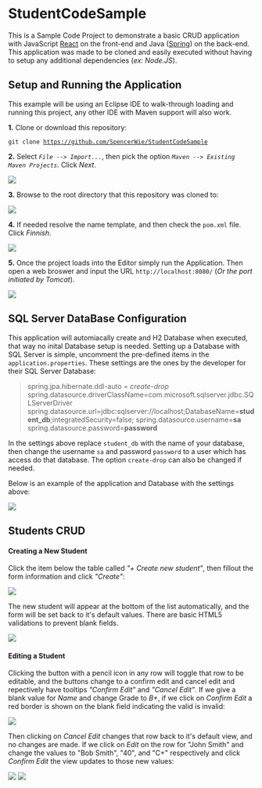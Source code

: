 # StudentCodeSample

This is a Sample Code Project to demonstrate a basic CRUD application with JavaScript [React](https://reactjs.org/) on the front-end and Java ([Spring](https://spring.io/)) on the back-end. This application was made to be cloned and easily executed without having to setup any additional dependencies (*ex: Node.JS*).

<h2>Setup and Running the Application</h2>

This example will be using an Eclipse IDE to walk-through loading and running this project, any other IDE with Maven support will also work.


**1.** Clone or download this repository:

<code>git clone https://github.com/SpencerWie/StudentCodeSample</code>
 

**2.** Select *`File --> Import...`*, then pick the option *`Maven --> Existing Maven Projects`*. Click *Next*.

<img src="imgs/ImportMaven.PNG" />

**3.** Browse to the root directory that this repository was cloned to:

<img src="imgs/ImportMaven_Root.PNG" />

**4.** If needed resolve the name template, and then check the `pom.xml` file. Click *Finnish*.

<img src="imgs/ImportMaven_pom.PNG" />

**5.** Once the project loads into the Editor simply run the Application. Then open a web broswer and input the URL `http://localhost:8080/` (*Or the port initiated by Tomcat*). 

<img src="imgs/AppRun.PNG">

<h2>SQL Server DataBase Configuration</h2>

This application will automiacally create and H2 Database when executed, that way no inital Database setup is needed. Setting up a Database with SQL Server is simple, uncomment the pre-defined items in the `application.properties`. These settings are the ones by the developer for their SQL Server Database:

>spring.jpa.hibernate.ddl-auto = *create-drop* 
>spring.datasource.driverClassName=com.microsoft.sqlserver.jdbc.SQLServerDriver
>spring.datasource.url=jdbc:sqlserver://localhost;DatabaseName=**student_db**;integratedSecurity=false;
>spring.datasource.username=**sa**  
>spring.datasource.password=**password**  

In the settings above replace `student_db` with the name of your database, then change the username `sa` and password `password` to a user which has access do that database. The option `create-drop` can also be changed if needed.

Below is an example of the application and Database with the settings above:

<img src="imgs/SQLServer.PNG" />
 
 <h2>Students CRUD</h2>
 
 <h4>Creating a New Student</h4>
 
 Click the item below the table called *"+ Create new student"*, then fillout the form information and click *"Create"*:
 
 <img src="/imgs/CRUD_Create_1.PNG" />

The new student will appear at the bottom of the list automatically, and the form will be set back to it's default values. There are basic HTML5 validations to prevent blank fields.

<img src="/imgs/CRUD_Create_2.PNG" />

<h4>Editing a Student</h4>

Clicking the button with a pencil icon in any row will toggle that row to be editable, and the buttons change to a confirm edit and cancel edit and repectively have tooltips *"Confirm Edit"* and *"Cancel Edit"*. If we give a blank value for *Name* and change Grade to *B+*, if we click on *Confirm Edit* a red border is shown on the blank field indicating the valid is invalid:

<img src="/imgs/CRUD_Create_3.PNG" />

Then clicking on *Cancel Edit* changes that row back to it's default view, and no changes are made. If we click on *Edit* on the row for "John Smith" and change the values to "Bob Smith", "40", and "C+" respectively and click *Confirm Edit* the view updates to those new values:

<img src="imgs/CRUD_Create_4.PNG" />
<img src="imgs/CRUD_Create_5.PNG" />




